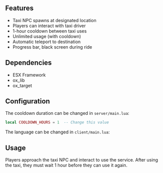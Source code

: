 ## Features

- Taxi NPC spawns at designated location
- Players can interact with taxi driver
- 1-hour cooldown between taxi uses
- Unlimited usage (with cooldown)
- Automatic teleport to destination
- Progress bar, black screen during ride

## Dependencies

- ESX Framework
- ox_lib
- ox_target

## Configuration

The cooldown duration can be changed in `server/main.lua`:

```lua
local COOLDOWN_HOURS = 1  -- Change this value
```

The language can be changed in `client/main.lua`:

## Usage


Players approach the taxi NPC and interact to use the service. After using the taxi, they must wait 1 hour before they can use it again.


